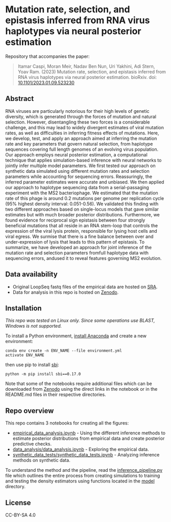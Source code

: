 # Mutation rate, selection, and epistasis inferred from RNA virus haplotypes via neural posterior estimation

Repository that accompanies the paper:
> Itamar Caspi, Moran Meir, Nadav Ben Nun, Uri Yakhini, Adi Stern, Yoav Ram. (2023) Mutation rate, selection, and epistasis inferred from RNA virus haplotypes via neural posterior estimation. bioRxiv. doi: [10.1101/2023.01.09.523230](https://doi.org/10.1101/2023.01.09.523230)

## Abstract
RNA viruses are particularly notorious for their high levels of genetic diversity, which is generated through the forces of mutation and natural selection. However, disentangling these two forces is a considerable challenge, and this may lead to widely divergent estimates of viral mutation rates, as well as difficulties in inferring fitness effects of mutations. Here, we develop, test, and apply an approach aimed at inferring the mutation rate and key parameters that govern natural selection, from haplotype sequences covering full length genomes of an evolving virus population. Our approach employs neural posterior estimation, a computational technique that applies simulation-based inference with neural networks to jointly infer multiple model parameters. We first tested our approach on synthetic data simulated using different mutation rates and selection parameters while accounting for sequencing errors. Reassuringly, the inferred parameter estimates were accurate and unbiased. We then applied our approach to haplotype sequencing data from a serial-passaging experiment with the MS2 bacteriophage. We estimated that the mutation rate of this phage is around 0.2 mutations per genome per replication cycle (95% highest density interval: 0.051-0.56). We validated this finding with two different approaches based on single-locus models that gave similar estimates but with much broader posterior distributions. Furthermore, we found evidence for reciprocal sign epistasis between four strongly beneficial mutations that all reside in an RNA stem-loop that controls the expression of the viral lysis protein, responsible for lysing host cells and viral egress. We surmise that there is a fine balance between over and under-expression of lysis that leads to this pattern of epistasis. To summarize, we have developed an approach for joint inference of the mutation rate and selection parameters fromfull haplotype data with sequencing errors, andused it to reveal features governing MS2 evolution. 

## Data availability
- Original LoopSeq fastq files of the empirical data are hosted on [SRA](https://www.ncbi.nlm.nih.gov/sra/PRJNA902661). 
- Data for analysis in this repo is hosted on [Zenodo](https://zenodo.org/record/7486851).

## Installation

<i>This repo was tested on Linux only. Since some operations use BLAST, Windows is not supported.</i>

To install a Python environment, [install Anaconda](https://www.anaconda.com/products/distribution) and create a new environment:
```
conda env create -n ENV_NAME --file environment.yml 
activate ENV_NAME
```
then use pip to install [sbi](https://www.mackelab.org/sbi): 
```
python -m pip install sbi==0.17.0
```
Note that some of the notebooks require additional files which can be downloaded from [Zenodo](https://zenodo.org/record/7486851) using the direct links in the notebook or in the README.md files in their respective directories.

## Repo overview

This repo contains 3 notebooks for creating all the figures:
 - [empirical_data_analysis.ipynb](https://github.com/Stern-Lab/ms2-mutation-rate/blob/main/empirical_data_inference.ipynb) - Using the different inference methods to estimate posterior distributions from empirical data and create posterior predictive checks.
 - [data_analysis/data_analysis.ipynb](https://github.com/Stern-Lab/ms2-mutation-rate/blob/main/data_analysis/data_analysis.ipynb) - Exploring the empirical data.
 - [synthetic_data_tests/synthetic_data_tests.ipynb](https://github.com/Stern-Lab/ms2-mutation-rate/blob/main/synthetic_data_tests/synthetic_data_tests.ipynb) - Analyzing inference methods on synthetic data.

To understand the method and the pipeline, read the [inference_pipeline.py](https://github.com/Stern-Lab/ms2-mutation-rate/blob/main/inference_pipeline.py) file which outlines the entire process from creating simulations to training and testing the density estimators using functions located in the [model](https://github.com/Stern-Lab/ms2-mutation-rate/tree/main/model) directory.
 
## License

CC-BY-SA 4.0
